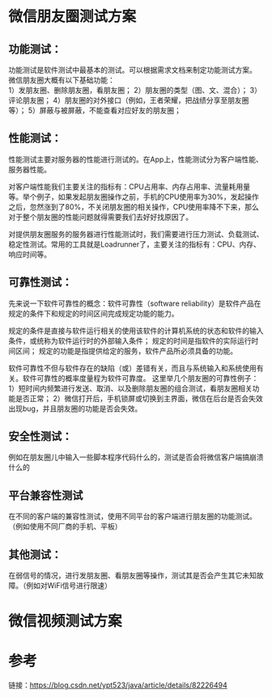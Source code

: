 # 微信朋友圈测试方案

## 功能测试：
功能测试是软件测试中最基本的测试。可以根据需求文档来制定功能测试方案。
微信朋友圈大概有以下基础功能：  
1）发朋友圈、删除朋友圈，看朋友圈；
2）朋友圈的类型（图、文、混合）；
3）评论朋友圈；
4）朋友圈的对外接口（例如，王者荣耀，把战绩分享至朋友圈等）；
5）屏蔽与被屏蔽，不能查看对应好友的朋友圈；

## 性能测试：
性能测试主要对服务器的性能进行测试的。在App上，性能测试分为客户端性能、服务器性能。

对客户端性能我们主要关注的指标有：CPU占用率、内存占用率、流量耗用量等。举个例子，如果发起朋友圈操作之前，手机的CPU使用率为30%，发起操作之后，忽然涨到了80%，不关闭朋友圈的相关操作，CPU使用率降不下来，那么对于整个朋友圈的性能问题就得需要我们去好好找原因了。

对提供朋友圈服务的服务器进行性能测试时，我们需要进行压力测试、负载测试、稳定性测试。常用的工具就是Loadrunner了，主要关注的指标有：CPU、内存、响应时间等。

## 可靠性测试：
先来说一下软件可靠性的概念：软件可靠性（software reliability）是软件产品在规定的条件下和规定的时间区间完成规定功能的能力。

规定的条件是直接与软件运行相关的使用该软件的计算机系统的状态和软件的输入条件，或统称为软件运行时的外部输入条件；
规定的时间是指软件的实际运行时间区间；
规定的功能是指提供给定的服务，软件产品所必须具备的功能。

软件可靠性不但与软件存在的缺陷（或）差错有关，而且与系统输入和系统使用有关。软件可靠性的概率度量程为软件可靠度。
这里举几个朋友圈的可靠性例子：
1）短时间内频繁进行发送、取消、以及删除朋友圈的组合测试，看朋友圈相关功能是否正常；
2）微信打开后，手机锁屏或切换到主界面，微信在后台是否会失效出现bug，并且朋友圈的功能是否会失效。

## 安全性测试：
例如在朋友圈儿中输入一些脚本程序代码什么的，测试是否会将微信客户端搞崩溃什么的
## 平台兼容性测试
在不同的客户端的兼容性测试，使用不同平台的客户端进行朋友圈的功能测试。（例如使用不同厂商的手机、平板）
## 其他测试：
在弱信号的情况，进行发朋友圈、看朋友圈等操作，测试其是否会产生其它未知故障。（例如对WiFi信号进行限速）


# 微信视频测试方案

# 参考
链接：https://blog.csdn.net/ypt523/java/article/details/82226494
<!--stackedit_data:
eyJoaXN0b3J5IjpbMTQ1NjIxNjg3MiwxNzE1MjcxMDE5LC0xMD
k3MjM2MTUzXX0=
-->